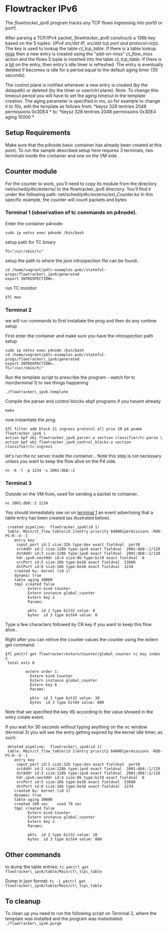 # Flowtracker IPv6

The *flowtracker\_ipv6* program tracks any TCP flows ingressing into port0 or port1.

After parsing a TCP/IPv4 packet, *flowtracker\_ipv6* constructs a 136b key based on the 5 tuples: {*IPv4 src/dst IP, src/dst tcp port and protocol=tcp*}. The key is used to lookup the table *ct_tcp_table*. If there is a table lookup <u>miss</u> then a new entry is created using the "add-on-miss" *ct_flow_miss* action and the flows 5 tuple is inserted into the table *ct_tcp_table*. If there is a <u>hit</u> on the entry, then entry's idle timer is refreshed. The entry is eventually deleted if becomes is idle for a period equal to the default aging timer (30 seconds).

The control plane is notified whenever a new entry is created (by the datapath) or deleted (by the timer or user/ctrl plane). Note: To change this timeout period you will have to set the aging timeout in the template creation. The aging parameter is specified in ms, so for example to change it to 10s, edit the template as follows from:
*keysz 328 tentries 2048 permissions 0x3DE4 \*
to:
*keysz 328 tentries 2048 permissions 0x3DE4 aging 10000 \*

## Setup Requirements

Make sure that the p4node basic container has already been created at this point. To run the sample described setup here requires 3 terminals, two terminals inside the container and one on the VM side

## Counter module

For the counter to work, you'll need to copy its module from the directory net/sched/p4tc/externs/ to the flowtracker\_ipv6 directory.
You'll find it under the following path: net/sched/p4tc/externs/ext\_Counter.ko
In this specific example, the counter will count packets and bytes

### Terminal 1 (observation of tc commands on p4node).

Enter the container p4node:

`sudo ip netns exec p4node /bin/bash`

setup path for TC binary

`TC="/usr/sbin/tc"`

setup the path to where the json introspection file can be found..

```
cd /home/vagrant/p4tc-examples-pub//stateful-progs/flowtracker\_ipv6/generated
export INTROSPECTION=.
```

run TC monitor:

`$TC mon`

### Terminal 2

we will run commands to first instatiate the prog and then do any runtime setup

First enter the container and make sure you have the introspection path setup

```
sudo ip netns exec p4node /bin/bash
cd /home/vagrant/p4tc-examples-pub//stateful-progs/flowtracker\_ipv6/generated
export INTROSPECTION=.
TC="/usr/sbin/tc"
```

Run the template script to prescribe the program - watch for tc mon(terminal 1) to see things happening

`./flowtracker\_ipv6.template`

Compile the parser and control blocks ebpf programs if you havent already

`make`

now instantiate the prog

```
$TC filter add block 21 ingress protocol all prio 10 p4 pname flowtracker_ipv6 \
action bpf obj flowtracker_ipv6_parser.o section classifier/tc-parse \
action bpf obj flowtracker_ipv6_control_blocks.o section classifier/tc-ingress
```

let's run the nc server inside the container... Note this step is not necessary unless you want to keep the flow alive on the P4 side.

`nc -6 -l -p 1234 -s 2001:db8::2`

### Terminal 3

Outside on the VM from, used for sending a packet to container..

`nc 2001:db8::2 1234`

You should immediately see on on <u>terminal 1</u> an event advertising that a table entry has been created (as illustrated below).

```
 created pipeline:  flowtracker_ipv6(id 1)
 table: Main/ct_flow_table(id 1)entry priority 64000[permissions -RUD-PS-R--X--]
    entry key
     input_port id:1 size:32b type:dev exact fieldval  port0
     srcAddr id:2 size:128b type:ipv6 exact fieldval  2001:db8::1/128
     dstAddr id:3 size:128b type:ipv6 exact fieldval  2001:db8::2/128
     hdr.ipv6.nextHdr id:4 size:8b type:bit8 exact fieldval  6
     srcPort id:5 size:16b type:be16 exact fieldval  53660
     dstPort id:6 size:16b type:be16 exact fieldval  1234
    created by: kernel (id 1)
    dynamic true
    table aging 30000
    tmpl created false
          Extern kind Counter
          Extern instance global_counter
          Extern key 2
          Params:

          pkts  id 2 type bit32 value: 0
          bytes  id 3 type bit64 value: 0
```

Type a few characters followed by CR key if you want to keep this flow alive..

Right after you can retrive the counter values the counter using the extern get command:

```
$TC p4ctrl get flowtracker/extern/Counter/global_counter tc_key index 2
 total exts 0
 
         extern order 1:
           Extern kind Counter
           Extern instance global_counter
           Extern key 6
           Params:
 
           pkts  id 2 type bit32 value: 10
           bytes  id 3 type bit64 value: 800
```

Note that we specified the key (6) according to the value showed in the entry create event.

If you wait for 30 seconds without typing anything on the nc window (terminal 3) you will see the entry getting expired by the kernel idle timer, as such:

```
 deleted pipeline:  flowtracker\_ipv6(id 1)
 table: Main/ct_flow_table(id 1)entry priority 64000[permissions -RUD-PS-R--X--]
    entry key
     input_port id:1 size:32b type:dev exact fieldval  port0
     srcAddr id:2 size:128b type:ipv6 exact fieldval  2001:db8::1/128
     dstAddr id:3 size:128b type:ipv6 exact fieldval  2001:db8::2/128
     hdr.ipv6.nextHdr id:4 size:8b type:bit8 exact fieldval  6
     srcPort id:5 size:16b type:be16 exact fieldval  53660
     dstPort id:6 size:16b type:be16 exact fieldval  1234
    created by: kernel (id 1)
    dynamic true
    table aging 30000
    created 109 sec    used 79 sec
    tmpl created false
          Extern kind Counter
          Extern instance global_counter
          Extern key 2
          Params:

          pkts  id 2 type bit32 value: 10
          bytes  id 3 type bit64 value: 800
```

Other commands
---------------
to dump the table entries:
`tc p4ctrl get flowtracker\_ipv6/table/Main/ct\_tcp\_table`

Dump in json format:
`tc -j p4ctrl get flowtracker\_ipv6/table/Main/ct\_tcp\_table`

To cleanup
----------
To clean up you need to run the following script on Terminal 2, where the template was installed and the program was instantiated:
`./flowtracker\_ipv6.purge`
